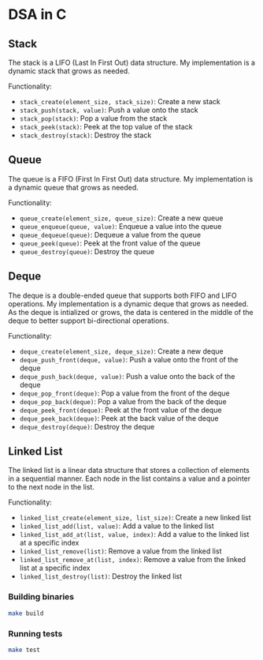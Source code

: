 # DSA in C

## Stack

The stack is a LIFO (Last In First Out) data structure. My implementation is a dynamic stack that grows as needed.

Functionality:

- `stack_create(element_size, stack_size)`: Create a new stack
- `stack_push(stack, value)`: Push a value onto the stack
- `stack_pop(stack)`: Pop a value from the stack
- `stack_peek(stack)`: Peek at the top value of the stack
- `stack_destroy(stack)`: Destroy the stack

## Queue

The queue is a FIFO (First In First Out) data structure. My implementation is a dynamic queue that grows as needed.

Functionality:

- `queue_create(element_size, queue_size)`: Create a new queue
- `queue_enqueue(queue, value)`: Enqueue a value into the queue
- `queue_dequeue(queue)`: Dequeue a value from the queue
- `queue_peek(queue)`: Peek at the front value of the queue
- `queue_destroy(queue)`: Destroy the queue

## Deque

The deque is a double-ended queue that supports both FIFO and LIFO operations. My implementation is a dynamic deque that grows as needed. As the deque is intialized or grows, the data is centered in the middle of the deque to better support bi-directional operations.

Functionality:

- `deque_create(element_size, deque_size)`: Create a new deque
- `deque_push_front(deque, value)`: Push a value onto the front of the deque
- `deque_push_back(deque, value)`: Push a value onto the back of the deque
- `deque_pop_front(deque)`: Pop a value from the front of the deque
- `deque_pop_back(deque)`: Pop a value from the back of the deque
- `deque_peek_front(deque)`: Peek at the front value of the deque
- `deque_peek_back(deque)`: Peek at the back value of the deque
- `deque_destroy(deque)`: Destroy the deque

## Linked List

The linked list is a linear data structure that stores a collection of elements in a sequential manner. Each node in the list contains a value and a pointer to the next node in the list.

Functionality:

- `linked_list_create(element_size, list_size)`: Create a new linked list
- `linked_list_add(list, value)`: Add a value to the linked list
- `linked_list_add_at(list, value, index)`: Add a value to the linked list at a specific index
- `linked_list_remove(list)`: Remove a value from the linked list
- `linked_list_remove_at(list, index)`: Remove a value from the linked list at a specific index
- `linked_list_destroy(list)`: Destroy the linked list

### Building binaries

```bash
make build
```

### Running tests

```bash
make test
```